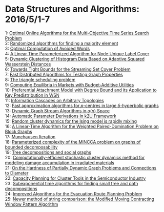 # Data Structures and Algorithms: 2016/5/1-7  
1: [Optimal Online Algorithms for the Multi-Objective Time Series Search  Problem](https://doi.org/10.48550/arXiv.1506.04474)  
2: [Randomized algorithms for finding a majority element](https://doi.org/10.48550/arXiv.1603.01583)  
3: [Optimal Computation of Avoided Words](https://doi.org/10.48550/arXiv.1604.08760)  
4: [A Linear Time Parameterized Algorithm for Node Unique Label Cover](https://doi.org/10.48550/arXiv.1604.08764)  
5: [Dynamic Clustering of Histogram Data Based on Adaptive Squared  Wasserstein Distances](https://doi.org/10.48550/arXiv.1110.1462)  
6: [Towards Tight Bounds for the Streaming Set Cover Problem](https://doi.org/10.48550/arXiv.1509.00118)  
7: [Fast Distributed Algorithms for Testing Graph Properties](https://doi.org/10.48550/arXiv.1602.03718)  
8: [The triangle scheduling problem](https://doi.org/10.48550/arXiv.1602.04365)  
9: [Computing Equilibria in Markets with Budget-Additive Utilities](https://doi.org/10.48550/arXiv.1603.07210)  
10: [Preferential Attachment Model with Degree Bound and its Application to  Key Predistribution in WSN](https://doi.org/10.48550/arXiv.1604.00590)  
11: [Information Cascades on Arbitrary Topologies](https://doi.org/10.48550/arXiv.1604.07166)  
12: [Fast approximation algorithms for $p$-centres in large  $\delta$-hyperbolic graphs](https://doi.org/10.48550/arXiv.1604.07359)  
13: [Dynamic Graph Stream Algorithms in $o(n)$ Space](https://doi.org/10.48550/arXiv.1605.00089)  
14: [Automatic Parameter Derivations in k2U Framework](https://doi.org/10.48550/arXiv.1605.00119)  
15: [Random cluster dynamics for the Ising model is rapidly mixing](https://doi.org/10.48550/arXiv.1605.00139)  
16: [A Linear-Time Algorithm for the Weighted Paired-Domination Problem on  Block Graphs](https://doi.org/10.48550/arXiv.1605.00372)  
17: [Munchausen Iteration](https://doi.org/10.48550/arXiv.1605.00422)  
18: [Parameterized complexity of the MINCCA problem on graphs of bounded  decomposability](https://doi.org/10.48550/arXiv.1605.00532)  
19: [Tree decompositions and social graphs](https://doi.org/10.48550/arXiv.1411.1546)  
20: [Computationally-efficient stochastic cluster dynamics method for  modeling damage accumulation in irradiated materials](https://doi.org/10.48550/arXiv.1412.0640)  
21: [On the Hardness of Partially Dynamic Graph Problems and Connections to  Diameter](https://doi.org/10.48550/arXiv.1602.06705)  
22: [Capacity Planning for Cluster Tools in the Semiconductor Industry](https://doi.org/10.48550/arXiv.1605.00914)  
23: [Subexponential time algorithms for finding small tree and path  decompositions](https://doi.org/10.48550/arXiv.1601.02415)  
24: [Improved Algorithms for the Evacuation Route Planning Problem](https://doi.org/10.48550/arXiv.1605.00065)  
25: [Newer method of string comparison: the Modified Moving Contracting  Window Pattern Algorithm](https://doi.org/10.48550/arXiv.1605.01079)  